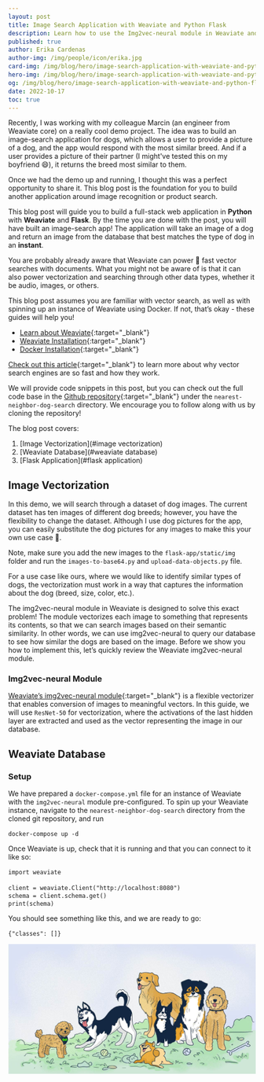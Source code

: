 ```yaml
---
layout: post
title: Image Search Application with Weaviate and Python Flask
description: Learn how to use the Img2vec-neural module in Weaviate and build a web application with Python Flask
published: true
author: Erika Cardenas 
author-img: /img/people/icon/erika.jpg
card-img: /img/blog/hero/image-search-application-with-weaviate-and-python-flask.png
hero-img: /img/blog/hero/image-search-application-with-weaviate-and-python-flask.png
og: /img/blog/hero/image-search-application-with-weaviate-and-python-flask.png
date: 2022-10-17
toc: true
---
```

Recently, I was working with my colleague Marcin (an engineer from Weaviate core) on a really cool demo project. The idea was to build an image-search application for dogs, which allows a user to provide a picture of a dog, and the app would respond with the most similar breed. And if a user provides a picture of their partner (I might've tested this on my boyfriend 😄), it returns the breed most similar to them.

Once we had the demo up and running, I thought this was a perfect opportunity to share it. This blog post is the foundation for you to build another application around image recognition or product search.

This blog post will guide you to build a full-stack web application in **Python** with **Weaviate** and **Flask**. By the time you are done with the post, you will have built an image-search app! The application will take an image of a dog and return an image from the database that best matches the type of dog in an **instant**. 

You are probably already aware that Weaviate can power 🚀 fast vector searches with documents. What you might not be aware of is that it can also power vectorization and searching through other data types, whether it be audio, images, or others. 

This blog post assumes you are familiar with vector search, as well as with spinning up an instance of Weaviate using Docker. If not, that’s okay - these guides will help you! 
* [Learn about Weaviate](https://weaviate.io/developers/weaviate/current/core-knowledge/basics.html){:target="_blank"}
* [Weaviate Installation](https://weaviate.io/developers/weaviate/current/getting-started/installation.html){:target="_blank"}
* [Docker Installation](https://docs.docker.com/engine/install/){:target="_blank"}


[Check out this article](https://weaviate.io/blog/2022/09/Why-is-Vector-Search-so-fast.html){:target="_blank"} to learn more about why vector search engines are so fast and how they work.

We will provide code snippets in this post, but you can check out the full code base in the [Github repository](https://github.com/semi-technologies/weaviate-examples){:target="_blank"} under the `nearest-neighbor-dog-search` directory. We encourage you to follow along with us by cloning the repository!

The blog post covers:
1. [Image Vectorization](#image vectorization)
2. [Weaviate Database](#weaviate database)
3. [Flask Application](#flask application)

## Image Vectorization

In this demo, we will search through a dataset of dog images. The current dataset has ten images of different dog breeds; however, you have the flexibility to change the dataset. Although I use dog pictures for the app, you can easily substitute the dog pictures for any images to make this your own use case 🤔.

Note, make sure you add the new images to the `flask-app/static/img` folder and run the `images-to-base64.py` and `upload-data-objects.py` file.

For a use case like ours, where we would like to identify similar types of dogs, the vectorization must work in a way that captures the information about the dog (breed, size, color, etc.). 

The img2vec-neural module in Weaviate is designed to solve this exact problem! The module vectorizes each image to something that represents its contents, so that we can search images based on their semantic similarity. In other words, we can use img2vec-neural to query our database to see how similar the dogs are based on the image. Before we show you how to implement this, let’s quickly review the Weaviate img2vec-neural module.

### Img2vec-neural Module 
[Weaviate’s img2vec-neural module](https://weaviate.io/developers/weaviate/current/retriever-vectorizer-modules/img2vec-neural.html){:target="_blank"} is a flexible vectorizer that enables conversion of images to meaningful vectors. In this guide, we will use `ResNet-50` for vectorization, where the activations of the last hidden layer are extracted and used as the vector representing the image in our database.

## Weaviate Database
### Setup
We have prepared a `docker-compose.yml` file for an instance of Weaviate with the `img2vec-neural` module pre-configured. To spin up your Weaviate instance, navigate to the `nearest-neighbor-dog-search` directory from the cloned git repository, and run 

```
docker-compose up -d
``` 
Once Weaviate is up, check that it is running and that you can connect to it like so:

``` 
import weaviate

client = weaviate.Client("http://localhost:8080")
schema = client.schema.get()
print(schema)
```

You should see something like this, and we are ready to go:
```
{"classes": []}
```





![Weaviate Dogs](/img/blog/image-search-application-with-weaviate-and-python-flask/weaviate-dogs1.jpg)